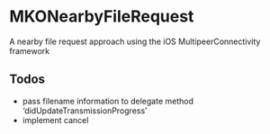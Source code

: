 # MKONearbyFileRequest
A nearby file request approach using the iOS MultipeerConnectivity framework

## Todos
- pass filename information to delegate method ‘didUpdateTransmissionProgress’
- implement cancel